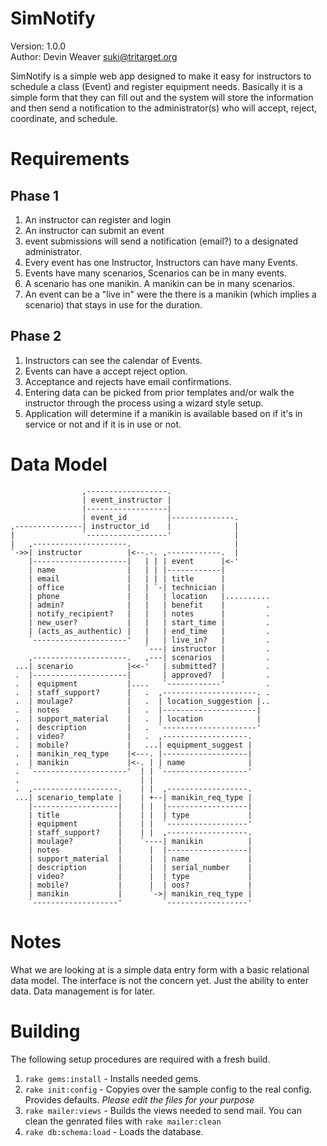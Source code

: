 SimNotify
=========

Version: 1.0.0  
Author: Devin Weaver <suki@tritarget.org>

SimNotify is a simple web app designed to make it easy for instructors to
schedule a class (Event) and register equipment needs. Basically it is a
simple form that they can fill out and the system will store the information
and then send a notification to the administrator(s) who will accept, reject,
coordinate, and schedule.

Requirements
============

Phase 1
-------
1. An instructor can register and login
2. An instructor can submit an event
3. event submissions will send a notification (email?) to a designated
   administrator.
4. Every event has one Instructor, Instructors can have many Events.
5. Events have many scenarios, Scenarios can be in many events.
6. A scenario has one manikin. A manikin can be in many scenarios.
7. An event can be a "live in" were the there is a manikin (which implies a
   scenario) that stays in use for the duration.

Phase 2
-------
1. Instructors can see the calendar of Events.
2. Events can have a accept reject option.
3. Acceptance and rejects have email confirmations.
4. Entering data can be picked from prior templates and/or walk the instructor
   through the process using a wizard style setup.
5. Application will determine if a manikin is available based on if it's in
   service or not and if it is in use or not.

Data Model
==========
                    ,------------------.
                    | event_instructor |
                    |------------------|
                    | event_id         |--------------.
    ,---------------| instructor_id    |              |
    |               `------------------'              |
    |   ,---------------------.                       |
    `->>| instructor          |<--.-. ,------------.  |
        |---------------------|   | | | event      |<-'
        | name                |   | | |------------|
        | email               |   | | | title      |
        | office              |   | `-| technician |
        | phone               |   |   | location   |..........
        | admin?              |   |   | benefit    |         .
        | notify_recipient?   |   |   | notes      |         .
        | new_user?           |   |   | start_time |         .
        | (acts_as_authentic) |   |   | end_time   |         .
        `---------------------'   |   | live_in?   |         .
                                  `---| instructor |         .
        ,---------------------.   ,---| scenarios  |         .
     ...| scenario            |<<-'   | submitted? |         .
     .  |---------------------|       | approved?  |         .
     .  | equipment           |....   `------------'         .
     .  | staff_support?      |   .  ,---------------------. .
     .  | moulage?            |   .  | location_suggestion |..
     .  | notes               |   .  |---------------------|
     .  | support_material    |   .  | location            |
     .  | description         |   .  `---------------------'
     .  | video?              |   .  ,-------------------.
     .  | mobile?             |   ...| equipment_suggest |
     .  | manikin_req_type    |<---. |-------------------|
     .  | manikin             |<-. | | name              |
     .  `---------------------'  | | `-------------------'
     .                           | |
     .  ,-------------------.    | |  ,------------------.
     ...| scenario_template |    | +--| manikin_req_type |
        |-------------------|    | |  |------------------|
        | title             |    | |  | type             |
        | equipment         |    | |  `------------------'
        | staff_support?    |    | |  ,------------------.
        | moulage?          |    `----| manikin          |
        | notes             |      |  |------------------|
        | support_material  |      |  | name             |
        | description       |      |  | serial_number    |
        | video?            |      |  | type             |
        | mobile?           |      |  | oos?             |
        | manikin           |      `->| manikin_req_type |
        `-------------------'         `------------------'

Notes
=====

What we are looking at is a simple data entry form with a basic relational
data model. The interface is not the concern yet. Just the ability to enter
data. Data management is for later.

Building
========

The following setup procedures are required with a fresh build.

1. `rake gems:install` - Installs needed gems.
2. `rake init:config` - Copyies over the sample config to the real config.
   Provides defaults. _Please edit the files for your purpose_
3. `rake mailer:views` - Builds the views needed to send mail. You can
   clean the genrated files with `rake mailer:clean`
4. `rake db:schema:load` - Loads the database.
